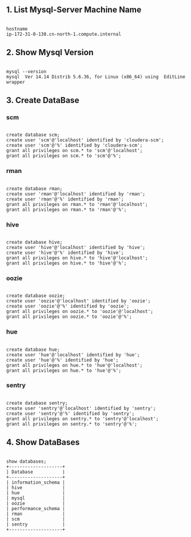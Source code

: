 ## 1. List Mysql-Server Machine Name
<pre><code>
hostname
ip-172-31-0-138.cn-north-1.compute.internal
</code></pre>

## 2. Show Mysql Version
<pre><code>
mysql --version
mysql  Ver 14.14 Distrib 5.6.36, for Linux (x86_64) using  EditLine wrapper
</code></pre>

## 3. Create DataBase
### scm
<pre><code>
create database scm;
create user 'scm'@'localhost' identified by 'cloudera-scm';
create user 'scm'@'%' identified by 'cloudera-scm';
grant all privileges on scm.* to 'scm'@'localhost';
grant all privileges on scm.* to 'scm'@'%';
</code></pre>
### rman
<pre><code>
create database rman;
create user 'rman'@'localhost' identified by 'rman';
create user 'rman'@'%' identified by 'rman';
grant all privileges on rman.* to 'rman'@'localhost';
grant all privileges on rman.* to 'rman'@'%';
</code></pre>
### hive
<pre><code>
create database hive;
create user 'hive'@'localhost' identified by 'hive';
create user 'hive'@'%' identified by 'hive';
grant all privileges on hive.* to 'hive'@'localhost';
grant all privileges on hive.* to 'hive'@'%';
</code></pre>
### oozie
<pre><code>
create database oozie;
create user 'oozie'@'localhost' identified by 'oozie';
create user 'oozie'@'%' identified by 'oozie';
grant all privileges on oozie.* to 'oozie'@'localhost';
grant all privileges on oozie.* to 'oozie'@'%';
</code></pre>
### hue
<pre><code>
create database hue;
create user 'hue'@'localhost' identified by 'hue';
create user 'hue'@'%' identified by 'hue';
grant all privileges on hue.* to 'hue'@'localhost';
grant all privileges on hue.* to 'hue'@'%';
</code></pre>
### sentry
<pre><code>
create database sentry;
create user 'sentry'@'localhost' identified by 'sentry';
create user 'sentry'@'%' identified by 'sentry';
grant all privileges on sentry.* to 'sentry'@'localhost';
grant all privileges on sentry.* to 'sentry'@'%';
</code></pre>

## 4. Show DataBases
<pre><code>
show databases;
+--------------------+
| Database           |
+--------------------+
| information_schema |
| hive               |
| hue                |
| mysql              |
| oozie              |
| performance_schema |
| rman               |
| scm                |
| sentry             |
+--------------------+
</code></pre>
